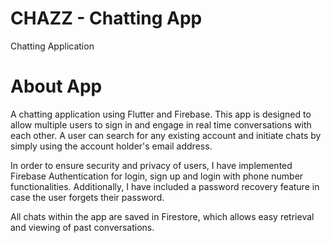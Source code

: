 # CHAZZ - Chatting App

Chatting Application

# About App
A chatting application using Flutter and Firebase.
This app is designed to allow multiple users to sign in and engage in real time conversations with each other.
A user can search for any existing account and initiate chats by simply using the account holder's email address.

In order to ensure security and privacy of users, I have implemented Firebase Authentication for login, sign up and login with phone number functionalities. 
Additionally, I have included a password recovery feature in case the user forgets their password.

All chats within the app are saved in Firestore, which allows easy retrieval and viewing of past conversations.

